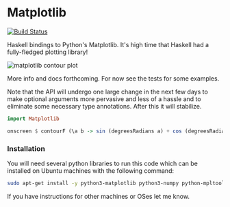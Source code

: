 # Matplotlib

[![Build Status](http://circleci-badges-max.herokuapp.com/img/abarbu/matplotlib-haskell/master?token=468e8942459ca5f34089fb5c29a478ffb6d531af)](https://circleci.com/gh/abarbu/matplotlib-haskell/tree/master)

Haskell bindings to Python's Matplotlib. It's high time that Haskell had a
fully-fledged plotting library!

![matplotlib contour plot](https://github.com/abarbu/matplotlib-haskell/raw/master/imgs/contour.png)

More info and docs forthcoming. For now see the tests for some examples.

Note that the API will undergo one large change in the next few days to make
optional arguments more pervasive and less of a hassle and to eliminate some
necessary type annotations. After this it will stabilize.

```haskell
import Matplotlib

onscreen $ contourF (\a b -> sin (degreesRadians a) + cos (degreesRadians b)) (-100) 100 (-200) 200 10
```

### Installation

You will need several python libraries to run this code which can be installed
on Ubuntu machines with the following command:

```bash
sudo apt-get install -y python3-matplotlib python3-numpy python-mpltoolkits.basemap
```

If you have instructions for other machines or OSes let me know.
